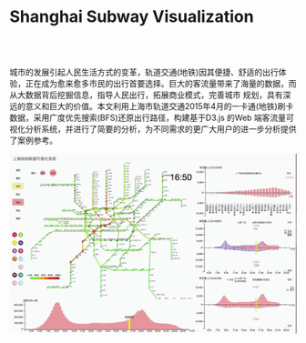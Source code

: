 # Shanghai Subway Visualization

​		
​		
​	
城市的发展引起人民生活方式的变革，轨道交通(地铁)因其便捷、舒适的出行体验，正在成为愈来愈多市民的出行首要选择。巨大的客流量带来了海量的数据，而从大数据背后挖掘信息，指导人民出行，拓展商业模式，完善城市
规划，具有深远的意义和巨大的价值。本文利用上海市轨道交通2015年4月的一卡通(地铁)刷卡数据，采用广度优先搜索(BFS)还原出行路径，构建基于D3.js 的Web 端客流量可视化分析系统，并进行了简要的分析，为不同需求的更广大用户的进一步分析提供了案例参考。

![Aaron Swartz](https://github.com/jhfu/Shanghai-Subway-Visualization/blob/master/demo.gif?raw=true)


​			
​		
​	